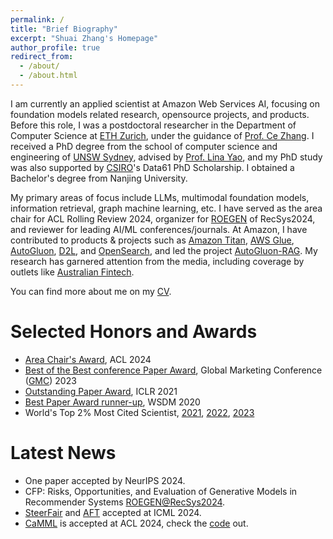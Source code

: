 ```yaml
---
permalink: /
title: "Brief Biography"
excerpt: "Shuai Zhang's Homepage"
author_profile: true
redirect_from: 
  - /about/
  - /about.html
---
```

<!-- Place this tag in your head or just before your close body tag. -->
<script async defer src="https://buttons.github.io/buttons.js"></script>

<!--[Curriculum Vitae](files/Shuai_Curriculum.pdf). -->

I am currently an applied scientist at Amazon Web Services AI, focusing on foundation models related research, opensource projects, and products. Before this role, I was a postdoctoral researcher in the Department of Computer Science at [ETH Zurich](https://ethz.ch/en.html), under the guidance of [Prof. Ce Zhang](https://zhangce.github.io/). I received a PhD degree from the school of computer science and engineering of [UNSW Sydney](https://www.unsw.edu.au/homepage/), advised by [Prof. Lina Yao](https://www.linayao.com/), and my PhD study was also supported by [CSIRO](https://www.csiro.au/en/)'s Data61 PhD Scholarship. I obtained a Bachelor's degree from Nanjing University. 

My primary areas of focus include LLMs, multimodal foundation models, information retrieval, graph machine learning, etc.  I have served as the area chair for ACL Rolling Review 2024, organizer for [ROEGEN](https://roegen-recsys2024.github.io/) of RecSys2024, and reviewer for leading AI/ML conferences/journals. At Amazon, I have contributed to products & projects such as [Amazon Titan](https://aws.amazon.com/bedrock/titan/), [AWS Glue](https://aws.amazon.com/glue/), [AutoGluon](https://auto.gluon.ai/), [D2L](https://d2l.ai/), and [OpenSearch](https://opensearch.org/), and led the project [AutoGluon-RAG](https://github.com/autogluon/autogluon-rag). My research has garnered attention from the media, including coverage by outlets like [Australian Fintech](https://australianfintech.com.au/raiz-invest-partners-with-unsw-to-power-rewards-with-machine-learning/).

You can find more about me on my [CV](https://shuaizhang.tech/files/shuai_cv_2024-09.pdf).

Selected Honors and Awards
======
* [Area Chair's Award](https://x.com/aclmeeting/status/1823665870717247869), ACL 2024
* [Best of the Best conference Paper Award](https://shuaizhang.tech/images/gmc_best_paper_award.jpg), Global Marketing Conference ([GMC](https://2023gmc.imweb.me/)) 2023
* [Outstanding Paper Award](https://iclr-conf.medium.com/announcing-iclr-2021-outstanding-paper-awards-9ae0514734ab), ICLR 2021
* [Best Paper Award runner-up](https://www.wsdm-conference.org/2020/#:~:text=WSDM%202020%20Best%20Paper%20Award,Seshadhri.), WSDM 2020
* World's Top 2% Most Cited Scientist, [2021](https://elsevier.digitalcommonsdata.com/datasets/btchxktzyw/4?fbclid=IwAR0GawO-pjz7CCKvp3o-B2Fj1v-2oijv3oJ_ORYKYO4i8P6-xveyYYJMKag), [2022](https://elsevier.digitalcommonsdata.com/datasets/btchxktzyw/6), [2023](https://elsevier.digitalcommonsdata.com/datasets/btchxktzyw/7)




Latest News
======
* One paper accepted by NeurIPS 2024.
* CFP: Risks, Opportunities, and Evaluation of Generative Models in Recommender Systems [ROEGEN@RecSys2024](https://roegen-recsys2024.github.io/).
* [SteerFair](https://arxiv.org/html/2406.03631v1) and [AFT](https://arxiv.org/html/2406.07337v1) accepted at ICML 2024.
* [CaMML](https://arxiv.org/abs/2401.03149) is accepted at ACL 2024, check the [code](https://github.com/amazon-science/camml) out.




<!--I am a recipient of the 
* [Best paper award runner-up](https://www.wsdm-conference.org/2020/#:~:text=WSDM%202020%20Best%20Paper%20Award,Seshadhri.) at WSDM 2020
* [Outstanding paper award](https://iclr-conf.medium.com/announcing-iclr-2021-outstanding-paper-awards-9ae0514734ab) at ICLR 2021
* [Best of the Best conference paper award](https://shuaizhang.tech/images/gmc_best_paper_award.jpg) at Global Marketing Conference ([GMC](https://2023gmc.imweb.me/)) 2023.-->

<!--
#### Research Highlights

##### FM & Transformers: 
[CaMML](https://arxiv.org/abs/2401.03149) (ACL 2024), [SteerFair](https://arxiv.org/html/2406.03631v1) (ICML 2024), [PipeRAG](https://github.com/amazon-science/piperag), [AFT](https://arxiv.org/html/2406.07337v1) (ICML 2024), [prompt-pretraining](https://github.com/amazon-science/prompt-pretraining) (NeurIPS 2023), [PHM](https://arxiv.org/pdf/2102.08597) (ICLR 2021).
##### Graph & Sequence ML: 
[QuatE](https://arxiv.org/abs/1904.10281) (NeurIPS 2019), [Switch Space](https://openreview.net/pdf?id=fpElyckKkd) (NeurIPS 2023), [xFraud](https://shuaizhang.tech/files/Ebay_XFraud_VLDB_CRC.pdf) (VLDB 2022), [NNKGReasoning](https://github.com/amayuelas/NNKGReasoning) (ICLR 2022), [Self-IRU](https://papers.nips.cc/paper/2021/file/3341f6f048384ec73a7ba2e77d2db48b-Paper.pdf) (NeurIPS 2021).
##### RecSys: 
[HyperML](https://arxiv.org/abs/1809.01703) (WSDM 2020), [AttRec](https://github.com/cheungdaven/DeepRec).
-->

<!--
### Selected Publications

[PipeRAG: Fast Retrieval-Augmented Generation via Algorithm-System Co-design](https://arxiv.org/abs/2403.05676) <br> 
Wenqi Jiang, <b>Shuai Zhang</b>, Boran Han, Jie Wang, Bernie Wang, Tim Kraska.<br>
<i>Preprint, 2024</i>.

[Discovering Bias in Latent Space: An Unsupervised Debiasing Approach](https://arxiv.org/abs/2406.03631) <br> 
Dyah Adila, <b>Shuai Zhang</b>, Boran Han, Bernie Wang.<br>
<i>ICML 2024</i>. Forty-first International Conference on Machine Learning.<br> 

[CaMML: Context-Aware Multimodal Learner for Large Models](https://arxiv.org/abs/2401.03149) <br> 
Yixin Chen*, <b>Shuai Zhang*</b>, Boran Han, Tong He, Bo Li.<br>
<i>ACL 2024</i>. The 62nd Annual Meeting of the Association for Computational Linguistics. [code](https://github.com/amazon-science/camml), [website](https://camml-project.github.io/) <br> 

[Transferring Knowledge From Large Foundation Models to Small Downstream Models](https://arxiv.org/html/2406.07337v1) <br> 
Shikai Qiu, Boran Han, Danielle C. Maddix, <b>Shuai Zhang</b>, Bernie Wang, Andrew Gordon Wilson.<br>
<i>ICML 2024</i>. Forty-first International Conference on Machine Learning. [code](https://github.com/amazon-science/adaptive-feature-transfer) <br> 





[Prompt Pre-Training with Twenty-Thousand Classes for Open-Vocabulary Visual Recognition](https://arxiv.org/abs/2304.04704) <br> 
Shuhuai Ren, Aston Zhang, Yi Zhu, <b>Shuai Zhang</b>, Shuai Zheng, Mu Li, Alex Smola, Xu Sun.<br>
<i>NeurIPS 2023 </i>. <i>Thirty-seventh Conference on Neural Information Processing Systems</i>. [code](https://github.com/amazon-science/prompt-pretraining) <br> 

[Data-Informed Geometric Space Selection]() <br> 
<b>Shuai Zhang</b>, Wenqi Jiang.<br>
<i>NeurIPS 2023 </i>. <i>Thirty-seventh Conference on Neural Information Processing Systems [code](https://openreview.net/attachment?id=fpElyckKkd&name=supplementary_material)</i>. <br> 


[xFraud: Explainable Fraud Transaction Detection](https://shuaizhang.tech/files/Ebay_XFraud_VLDB_CRC.pdf) <br> 
Susie Xi Rao, <b>Shuai Zhang</b>, Zhichao Han, Zitao Zhang, Wei Min, Zhiyao Chen, Yinan Shan, Yang Zhao, Ce Zhang.<br>
<i>VLDB 2022 </i>. <i>The Proceedings of the VLDB Endowment</i>. [code](https://github.com/eBay/xFraud)<br> 

[Neural Methods for Logical Reasoning over Knowledge Graphs]() <br> 
Alfonso Amayuelas, <b>Shuai Zhang</b>, Susie Xi Rao, Ce Zhang.<br>
<i>ICLR 2022 </i>. <i>The International Conference on Learning Representations</i>. [code](https://github.com/amayuelas/NNKGReasoning) <br> 

[Beyond Fully-Connected Layers with Quaternions: Parameterization of Hypercomplex Multiplications with 1/n Parameters](https://openreview.net/forum?id=rcQdycl0zyk)<br>
Aston Zhang, Yi Tay, <b>Shuai Zhang</b>, Alvin Chan, Anh Tuan Luu, Siu Hui, Jie Fu. <br>
<i>ICLR 2021</i>. <i>The International Conference on Learning Representations</i>. [code](https://github.com/astonzhang/Parameterization-of-Hypercomplex-Multiplications)<br>
<b><span style="color:red">Outstanding Paper Award.</span></b>

[Self-Instantiated Recurrent Units with Dynamic Soft Recursion](https://papers.nips.cc/paper/2021/file/3341f6f048384ec73a7ba2e77d2db48b-Paper.pdf) <br> 
Aston Zhang, Yi Tay, Yikang Shen, Alvin Chan,  <b>Shuai Zhang</b> <br>
<i>NeurIPS 2021 </i>. <i>Thirty-fifth Conference on Neural Information Processing Systems</i>. [code](https://github.com/astonzhang/Self-IRU) <br> 

[HyperML: A Boosting Metric Learning Approach in Hyperbolic Space for Recommender Systems](https://arxiv.org/abs/1809.01703)<br>
Lucas Vinh Tran,  Yi Tay, <b>Shuai Zhang</b>, Gao Cong, Xiaoli Li. <br>
<i>WSDM 2020</i>. <i>The 13th ACM International Conference on Web Search and Data Mining [code](https://github.com/alibaba/Curvature-Learning-Framework/tree/main/examples/hyperml)</i>. <br>
<b><span style="color:red">Best Paper Award Runner-up.</span></b>




[Quaternion Knowledge Graph Embeddings](https://arxiv.org/abs/1904.10281)<br>
<b>Shuai Zhang</b>, Yi Tay, Lina Yao, Qi Liu. <br>
<i>NeurIPS 2019</i>. <i>Thirty-third Conference on Neural Information Processing Systems [code](https://github.com/cheungdaven/QuatE)</i>. 


-->



<!--Hi, I am Shuai Zhang, a postdoctoral researcher at the department of computer science in ETH Zurich. I received my PhD degree in computer science from UNSW Sydney and a bachelor degree from Nanjing University. My primary research interests lie in recommender systems, knowledge graphs, graph related applications, etc. My past internships were with Amazon AI and Tencent. I have won the ICLR 2021 outstanding paper award and best paper award (runner-up) at WSDM 2020. His research interests include but not limited to recommender systems, knowledge graph, and deep learning. He is PC member and reviewer for a number of top conferences and journals. You can find my publications on my [Google Scholar page](https://scholar.google.com.au/citations?user=PPjdxlcAAAAJ&hl=en).

[Data-Informed Geometric Space Selection]() <br> 
<b>Shuai Zhang</b>, Wenqi Jiang.<br>
<i>NeurIPS 2023 </i>. <i>Thirty-seventh Conference on Neural Information Processing Systems</i>. <br> 


I am actively serving as reviewer/program committe member for AI conferences (NeurIPS, ICML, ICLR, ACL, etc.) and journals.

I am a contributor for the following opensource projects: <br>
<a class="github-button" href="https://github.com/awslabs/autogluon" data-icon="octicon-star" data-size="large" data-show-count="true" aria-label="Star awslabs/autogluon on GitHub">AutoGluon</a> <a class="github-button" href="https://github.com/d2l-ai/d2l-en" data-icon="octicon-star" data-size="large" data-show-count="true" aria-label="Star d2l-ai/d2l-en on GitHub">Dive into Deep Learning</a> <a class="github-button" href="https://github.com/cheungdaven/deeprec" data-icon="octicon-star" data-size="large" data-show-count="true" aria-label="Star cheungdaven/deeprec on GitHub">DeepRec</a> 

[Discovering Bias in Latent Space: An Unsupervised Debiasing Approach]() <br> 
Dyah Adila,<b>Shuai Zhang</b>, Boran Han, Bernie Wang<br>
<i>ICML 2024</i>. Forty-first International Conference on Machine Learning <br> 

[Transferring Knowledge From Large Foundation Models to Small Downstream Models]() <br> 
Shikai Qiu, Boran Han, Danielle C. Maddix,  <b>Shuai Zhang</b>, Bernie Wang, Andrew Gordon Wilson<br>
<i>ICML 2024</i>. Forty-first International Conference on Machine Learning <br> 

-->




<!--<a class="github-button" href="https://github.com/cheungdaven/quate" data-icon="octicon-star" data-size="large" data-show-count="true" aria-label="Star cheungdaven/quate on GitHub">QuatE</a> -->
<!-- 
His current research lies in representation learning and its applications in information filtering, knowledge graph completion and reasoning.
Latest News
======
Latest News
======
Highlights
======
Wanna learn more about deep learning and recommender systems? You can: (1) Check our <a href="https://arxiv.org/abs/1707.07435">survey</a> on deep learning based recommender systems; (2) Read our book chapter <a href="https://d2l.ai/chapter_recommender-systems/index.html">Recommender Systems</a> in <i>Dive into Deep Learning</i> and [deep learning for recommender systems](https://link.springer.com/chapter/10.1007/978-1-0716-2197-4_5) in the 3rd edition recommender systems handbook; (3) Get your hands dirty with our opensource toolkit: <a class="github-button" href="https://github.com/cheungdaven/deeprec" data-icon="octicon-star" data-size="large" data-show-count="true" aria-label="Star cheungdaven/deeprec on GitHub">DeepRec</a>.  

"Tell me and I forget, teach me and I may remember, involve me and I learn." - Benjamin Franklin
* 26-04-2022: Our [book chapter](https://link.springer.com/chapter/10.1007/978-1-0716-2197-4_5) for the 3rd edition of [recommender system handbook](https://link.springer.com/book/10.1007/978-1-0716-2197-4) is published.
* 20-01-2022: one paper accepted to ICLR 2022.
* 26-10-2021: one paper accepted to VLDB 2022.
* 29-09-2021: one paper accepted to NeurIPS 2021.
* 24-08-2021: give a talk at ANU.
* 18-05-2021: Two papers accepted to KDD 2021.
* 06-05-2021: one short paper accepted to ACL 2021.
* 30-04-2021: give a talk in the [CVG group](https://www.cvg.unibe.ch/home/) of Universität Bern.
* 01-04-2021: Received the ICLR 2021 Outstanding Paper Award.
06-05-2021: will serve as the guest-editor for one section on recsys of frontiers of big data.
19-04-2021: invited to be the senior PC member for CIKM short paper.
10-3-2021: One paper is accepted by NAACL 2021.
22-2-2021: invited to be the reviewer for JMLR.
19-01-2021: One paper is accepted by MLSys 2021.
12-01-2021: One paper is accepted by ICLR 2021 as spotlight presentation.
14-12-2020: will serve as reviewer for ICML2021.
10-12-2020: One paper accepted by AAAI'21 workshop DLG.
30-11-2020: will serve as Senior PC member for IJCAI 2021.
21-10-2020: will serve as PC member for NAACL-HLT 2021.
16-10-2020: one paper is accepted by WSDM 2021.
15-10-2020: one paper is accepted by CIDR 2021.
19-09-2020: give a talk at chinese science club in zurich.
14-08-2020: I will serve as PC member for AAAI 2021 and EACL 2021.
14-08-2020: I will serve as PC member for AAAI 2021 and EACL 2021.
26-03-2020: Will serve as PC member for EMNLP 2020 and AACL-IJCNLP 2020. 
10-02-2020: Start my new journey at the Department of Computer Science in ETH Zurich. 
06-02-2020: One paper with [Lucas](https://sites.google.com/view/lucasvinhtran) and [Yi Tay](https://vanzytay.github.io/) is awarded the Best paper award runner-up.
22-01-2020: Invited as the PC member of the SIGIR demo track.
08-12-2019: I attended the NeurIPS conference in Vancouver and presented our work.
20-11-2019: I was awarded a PhD degree.
11-11-2019: One paper with Mingming Li is accepted by AAAI 2020.
31-10-2019: The chapter [Recommender Systems](http://numpy.d2l.ai/chapter_recommender-systems/index.html) in the [Dive into Deep Learning](http://numpy.d2l.ai/) book comes out. Any feedback is welcome.
11-10-2019: One paper with [Lucas](https://sites.google.com/view/lucasvinhtran) and [Yi Tay](https://vanzytay.github.io/) is accepted by WSDM 2020.
10-10-2019: I am awarded the NeurIPS 2019 Travel Grant.
07-10-2019: One paper is accepted by IEEE Transactions on Industrial Informatics (IF:7.377).  
04-9-2019: One paper is accepted at NeurIPS 2019, see you in Vancouver.
30-7-2019: I will serve as Program Committee member for AAAI 2020.-->
 <!-- 
07-10-2019: I will join the Systems Group of ETH Zurich as a PostDoc.
22-7-2019: Invited as reviewer for ACM computing surveys.
12-01-2020: Invited as reviewer for ACM Transactions of Information Systems.
18-6-2019: I will do an internship at AWS AI Lab.
 11-6-2019: Awarded the IJCAI 2019 Travel Grant.
 21-5-2019: One paper is accepted by IJCAI Demo Track.
 14-5-2019: One paper on NLP with [Yi Tay](https://vanzytay.github.io/) accepted at ACL 2019.
 10-5-2019: One paper is accepted at IJCAI 2019.-->
 


